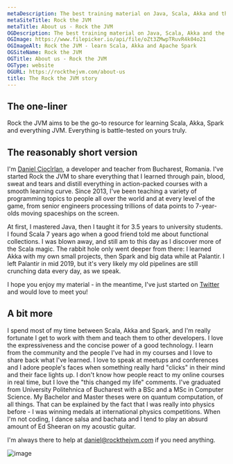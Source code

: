 ```yaml
---
metaDescription: The best training material on Java, Scala, Akka and the JVM, on the whole damn web.
metaSiteTitle: Rock the JVM
metaTitle: About us - Rock the JVM
OGDescription: The best training material on Java, Scala, Akka and the JVM, on the whole damn web.
OGImage: https://www.filepicker.io/api/file/oZt3ZMwpTRuvR4k04o21
OGImageAlt: Rock the JVM - learn Scala, Akka and Apache Spark
OGSiteName: Rock the JVM
OGTitle: About us - Rock the JVM
OGType: website
OGURL: https://rockthejvm.com/about-us
title: The Rock the JVM story
---
```



## The one-liner
Rock the JVM aims to be the go-to resource for learning Scala, Akka, Spark and everything JVM. Everything is battle-tested on yours truly.

## The reasonably short version
I'm [Daniel Ciocîrlan](https://danielciocirlan.com/), a developer and teacher from Bucharest, Romania. I've started Rock the JVM to share everything that I learned through pain, blood, sweat and tears and distill everything in action-packed courses with a smooth learning curve. Since 2013, I've been teaching a variety of programming topics to people all over the world and at every level of the game, from senior engineers processing trillions of data points to 7-year-olds moving spaceships on the screen.

At first, I mastered Java, then I taught it for 3.5 years to university students. I found Scala 7 years ago when a good friend told me about functional collections. I was blown away, and still am to this day as I discover more of the Scala magic. The rabbit hole only went deeper from there: I learned Akka with my own small projects, then Spark and big data while at Palantir. I left Palantir in mid 2019, but it's very likely my old pipelines are still crunching data every day, as we speak.

I hope you enjoy my material - in the meantime, I've just started on [Twitter](https://x.com/rockthejvm) and would love to meet you!

## A bit more

I spend most of my time between Scala, Akka and Spark, and I'm really fortunate I get to work with them and teach them to other developers. I love the expressiveness and the concise power of a good technology. I learn from the community and the people I've had in my courses and I love to share back what I've learned. I love to speak at meetups and conferences and I adore people's faces when something really hard "clicks" in their mind and their face lights up. I don't know how people react to my online courses in real time, but I love the "this changed my life" comments.
I've graduated from University Politehnica of Bucharest with a BSc and a MSc in Computer Science. My Bachelor and Master theses were on quantum computation, of all things. That can be explained by the fact that I was really into physics before - I was winning medals at international physics competitions.
When I'm not coding, I dance salsa and bachata and I tend to play an absurd amount of Ed Sheeran on my acoustic guitar.

I'm always there to help at daniel@rockthejvm.com if you need anything.

![image](https://www.filepicker.io/api/file/gM75WemgSJyKxAwDJKRI)
